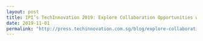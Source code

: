 ```yaml
---
layout: post
title: IPI’s TechInnovation 2019: Explore Collaboration Opportunities with Leading Corporates
date: 2019-11-01
permalink: "http://press.techinnovation.com.sg/blog/explore-collaboration-opportunities-with-leading-corporates"
---
```

